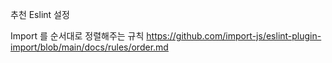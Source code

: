추천 Eslint 설정

Import 를 순서대로 정렬해주는 규칙
https://github.com/import-js/eslint-plugin-import/blob/main/docs/rules/order.md
